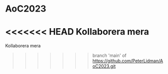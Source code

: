 # AoC2023
<<<<<<< HEAD
Kollaborera mera
=======
Kollaborera mera
>>>>>>> branch 'main' of https://github.com/PeterLidman/AoC2023.git
